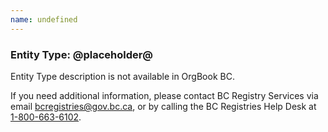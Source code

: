 ```yaml
---
name: undefined
---
```

### Entity Type: @placeholder@  

Entity Type description is not available in OrgBook BC.  
  
If you need additional information, please contact BC Registry Services via email [bcregistries@gov.bc.ca](mailto:bcregistries@gov.bc.ca), or by calling the BC Registries Help Desk at [1-800-663-6102](tel:1-800-663-6102).
